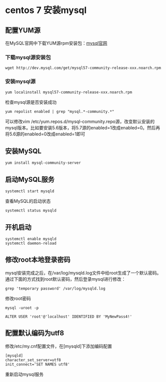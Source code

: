 # centos 7 安装mysql

## 配置YUM源

在MySQL官网中下载YUM源rpm安装包：[mysql官网](http://dev.mysql.com/downloads/repo/yum/)

### 下载mysql源安装包
```shell
wget http://dev.mysql.com/get/mysql57-community-release-xxx.noarch.rpm
```

### 安装mysql源
```shell
yum localinstall mysql57-community-release-xxx.noarch.rpm
```

检查mysql源是否安装成功
```shell
yum repolist enabled | grep "mysql.*-community.*"
```

可以修改vim /etc/yum.repos.d/mysql-community.repo源，改变默认安装的mysql版本。比如要安装5.6版本，将5.7源的enabled=1改成enabled=0。然后再将5.6源的enabled=0改成enabled=1即可

## 安装MySQL
```shell
yum install mysql-community-server
```

## 启动MySQL服务
```shell
systemctl start mysqld
```

查看MySQL的启动状态
```shell
systemctl status mysqld
```

## 开机启动
```shell
systemctl enable mysqld
systemctl daemon-reload
```

## 修改root本地登录密码

mysql安装完成之后，在/var/log/mysqld.log文件中给root生成了一个默认密码。通过下面的方式找到root默认密码，然后登录mysql进行修改：

```shell
grep 'temporary password' /var/log/mysqld.log
```

修改root密码

```shell
mysql -uroot -p

ALTER USER 'root'@'localhost' IDENTIFIED BY 'MyNewPass4!'
```

## 配置默认编码为utf8

修改/etc/my.cnf配置文件，在[mysqld]下添加编码配置

```shell
[mysqld]
character_set_server=utf8
init_connect='SET NAMES utf8'
```

重新启动mysql服务